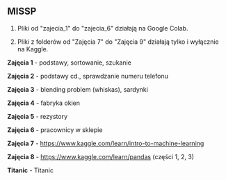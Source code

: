 ## MISSP

1. Pliki od "zajecia_1" do "zajecia_6" działają na Google Colab.

2. Pliki z folderów od "Zajęcia 7" do "Zajęcia 9" działają tylko i wyłącznie na Kaggle.



**Zajęcia 1** - podstawy, sortowanie, szukanie

**Zajęcia 2** - podstawy cd., sprawdzanie numeru telefonu

**Zajęcia 3** - blending problem (whiskas), sardynki

**Zajęcia 4** - fabryka okien

**Zajęcia 5** - rezystory

**Zajęcia 6** - pracownicy w sklepie

**Zajęcia 7** - https://www.kaggle.com/learn/intro-to-machine-learning 

**Zajęcia 8** - https://www.kaggle.com/learn/pandas (części 1, 2, 3)

**Titanic** -  Titanic
